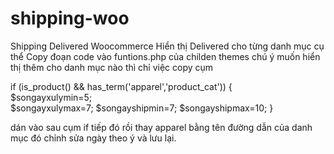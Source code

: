 # shipping-woo

Shipping Delivered Woocommerce
Hiển thị Delivered cho từng danh mục cụ thể
Copy đoạn code vào funtions.php của childen themes
chú ý muốn hiển thị thêm cho danh mục nào thì chỉ việc copy cụm 


if (is_product() && has_term('apparel','product_cat')) 
		{	
			$songayxulymin=5; 	
			$songayxulymax=7;
			$songayshipmin=7; 
			$songayshipmax=10;
		}
	
	
dán vào sau cụm if tiếp đó rồi thay apparel bằng tên đường dẫn của danh mục đó chỉnh sửa ngày theo ý và lưu lại.
